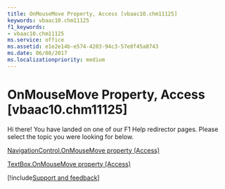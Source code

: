 ```yaml
---
title: OnMouseMove Property, Access [vbaac10.chm11125]
keywords: vbaac10.chm11125
f1_keywords:
- vbaac10.chm11125
ms.service: office
ms.assetid: e1e2e14b-e574-4203-94c3-57e8f45a8743
ms.date: 06/08/2017
ms.localizationpriority: medium
---
```



# OnMouseMove Property, Access [vbaac10.chm11125]

Hi there! You have landed on one of our F1 Help redirector pages. Please select the topic you were looking for below.

[NavigationControl.OnMouseMove property (Access)](https://msdn.microsoft.com/library/12259131-0b06-e01f-4a94-05dabaf0e53c%28Office.15%29.aspx)

[TextBox.OnMouseMove property (Access)](https://msdn.microsoft.com/library/7201a61b-5b69-c13f-63bf-a2a5f329ecc5%28Office.15%29.aspx)

[!include[Support and feedback](~/includes/feedback-boilerplate.md)]